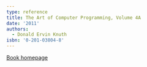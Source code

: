 ```yaml
---
type: reference
title: The Art of Computer Programming, Volume 4A
date: '2011'
authors:
  - Donald Ervin Knuth
isbn: '0-201-03804-8'
---
```

[Book homepage](https://www-cs-faculty.stanford.edu/~knuth/taocp.html#vol4)
